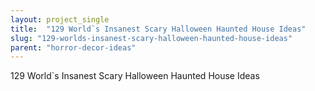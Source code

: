 ```yaml
---
layout: project_single
title:  "129 World`s Insanest Scary Halloween Haunted House Ideas"
slug: "129-worlds-insanest-scary-halloween-haunted-house-ideas"
parent: "horror-decor-ideas"
---
```

129 World`s Insanest Scary Halloween Haunted House Ideas